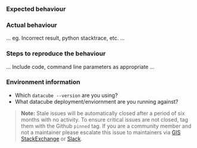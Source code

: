 ### Expected behaviour


### Actual behaviour

... eg. Incorrect result, python stacktrace, etc. ...


### Steps to reproduce the behaviour

... Include code, command line parameters as appropriate ...

### Environment information

* Which ``datacube --version`` are you using?
* What datacube deployment/enviornment are you running against?


> **Note:** Stale issues will be automatically closed after a period of six months with no activity. 
> To ensure critical issues are not closed, tag them with the Github `pinned` tag.
> If you are a community member and not a maintainer please escalate this issue to maintainers via
> [GIS StackExchange](https://gis.stackexchange.com/questions/tagged/open-data-cube) or [Slack](http://slack.opendatacube.org).
